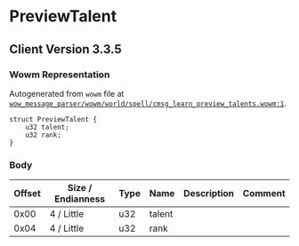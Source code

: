 # PreviewTalent

## Client Version 3.3.5

### Wowm Representation

Autogenerated from `wowm` file at [`wow_message_parser/wowm/world/spell/cmsg_learn_preview_talents.wowm:1`](https://github.com/gtker/wow_messages/tree/main/wow_message_parser/wowm/world/spell/cmsg_learn_preview_talents.wowm#L1).
```rust,ignore
struct PreviewTalent {
    u32 talent;
    u32 rank;
}
```
### Body

| Offset | Size / Endianness | Type | Name | Description | Comment |
| ------ | ----------------- | ---- | ---- | ----------- | ------- |
| 0x00 | 4 / Little | u32 | talent |  |  |
| 0x04 | 4 / Little | u32 | rank |  |  |

